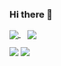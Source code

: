 ### Hi there 👋

<p>
<a href="https://github.com/akansha-singh/Article-knowledgeBase-app">
  <img align="center" src="https://github-readme-stats.vercel.app/api/pin/?username=akansha-singh&repo=Article-knowledgeBase-app&theme=synthwave" />
</a>
  &nbsp;&nbsp;
<a href="https://github.comakansha-singh/Store-Locator-API">
  <img align="center" src="https://github-readme-stats.vercel.app/api/pin/?username=akansha-singh&repo=Store-Locator-API&theme=synthwave" />
</a>
</p>

<img src="https://github-readme-stats.vercel.app/api?username=akansha-singh&show_icons=true&?count_private=true&theme=synthwave">
<img src="https://github-readme-stats.vercel.app/api/top-langs/?username=akansha-singh&layout=compact&theme=synthwave">

<!--
**akansha-singh/akansha-singh** is a ✨ _special_ ✨ repository because its `README.md` (this file) appears on your GitHub profile.

Here are some ideas to get you started:

- 🔭 I’m currently working on ...
- 🌱 I’m currently learning ...
- 👯 I’m looking to collaborate on ...
- 🤔 I’m looking for help with ...
- 💬 Ask me about ...
- 📫 How to reach me: ...
- 😄 Pronouns: ...
- ⚡ Fun fact: ...
-->
